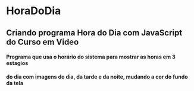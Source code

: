 # HoraDoDia
## Criando programa Hora do Dia com JavaScript  do Curso em Video
#### Programa que usa o horário do sistema para mostrar as horas em 3 estagios 
#### do dia com imagens do dia, da tarde e da noite, mudando a cor do fundo da tela
#### 
